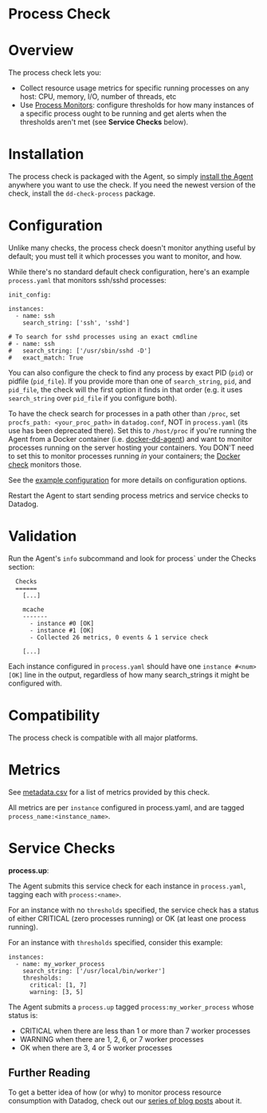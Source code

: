 # Process Check

# Overview

The process check lets you:

* Collect resource usage metrics for specific running processes on any host: CPU, memory, I/O, number of threads, etc
* Use [Process Monitors](http://docs.datadoghq.com/monitoring/#process): configure thresholds for how many instances of a specific process ought to be running and get alerts when the thresholds aren't met (see **Service Checks** below).

# Installation

The process check is packaged with the Agent, so simply [install the Agent](https://app.datadoghq.com/account/settings#agent) anywhere you want to use the check. If you need the newest version of the check, install the `dd-check-process` package.

# Configuration

Unlike many checks, the process check doesn't monitor anything useful by default; you must tell it which processes you want to monitor, and how.

While there's no standard default check configuration, here's an example `process.yaml` that monitors ssh/sshd processes:

```
init_config:

instances:
  - name: ssh
    search_string: ['ssh', 'sshd']

# To search for sshd processes using an exact cmdline
# - name: ssh
#   search_string: ['/usr/sbin/sshd -D']
#   exact_match: True
```

You can also configure the check to find any process by exact PID (`pid`) or pidfile (`pid_file`). If you provide more than one of `search_string`, `pid`, and `pid_file`, the check will the first option it finds in that order (e.g. it uses `search_string` over `pid_file` if you configure both).

To have the check search for processes in a path other than `/proc`, set `procfs_path: <your_proc_path>` in `datadog.conf`, NOT in `process.yaml` (its use has been deprecated there). Set this to `/host/proc` if you're running the Agent from a Docker container (i.e. [docker-dd-agent](https://github.com/DataDog/docker-dd-agent)) and want to monitor processes running on the server hosting your containers. You DON'T need to set this to monitor processes running _in_ your containers; the [Docker check](https://github.com/DataDog/integrations-core/tree/master/docker_daemon) monitors those.

See the [example configuration](https://github.com/DataDog/integrations-core/blob/master/process/conf.yaml.example) for more details on configuration options.

Restart the Agent to start sending process metrics and service checks to Datadog.

# Validation

Run the Agent's `info` subcommand and look for process` under the Checks section:

```
  Checks
  ======
    [...]

    mcache
    -------
      - instance #0 [OK]
      - instance #1 [OK]
      - Collected 26 metrics, 0 events & 1 service check

    [...]
```

Each instance configured in `process.yaml` should have one `instance #<num> [OK]` line in the output, regardless of how many search_strings it might be configured with.

# Compatibility

The process check is compatible with all major platforms.

# Metrics

See [metadata.csv](https://github.com/DataDog/integrations-core/blob/master/process/metadata.csv) for a list of metrics provided by this check.

All metrics are per `instance` configured in process.yaml, and are tagged `process_name:<instance_name>`.

# Service Checks

**process.up**:

The Agent submits this service check for each instance in `process.yaml`, tagging each with `process:<name>`.

For an instance with no `thresholds` specified, the service check has a status of either CRITICAL (zero processes running) or OK (at least one process running).

For an instance with `thresholds` specified, consider this example:

```
instances:
  - name: my_worker_process
    search_string: ['/usr/local/bin/worker']
    thresholds:
      critical: [1, 7]
      warning: [3, 5]
```

The Agent submits a `process.up` tagged `process:my_worker_process` whose status is:

- CRITICAL when there are less than 1 or more than 7 worker processes
- WARNING when there are 1, 2, 6, or 7 worker processes
- OK when there are 3, 4 or 5 worker processes

## Further Reading

To get a better idea of how (or why) to monitor process resource consumption with Datadog, check out our [series of blog posts](https://www.datadoghq.com/blog/process-check-monitoring/) about it.
